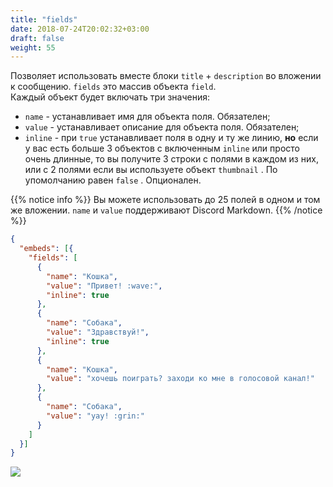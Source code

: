 ```yaml
---
title: "fields"
date: 2018-07-24T20:02:32+03:00
draft: false
weight: 55
---
```

Позволяет использовать вместе блоки `title` + `description` во вложении к сообщению. `fields` это массив объекта `field`.  
Каждый объект будет включать три значения:

* `name` - устанавливает имя для объекта поля. Обязателен;
* `value` - устанавливает описание для объекта поля.  Обязателен;
* `inline` - при `true`  устанавливает поля в одну и ту же линию, **но** если у вас есть больше 3 объектов с включенным `inline` или просто очень длинные, то вы получите 3 строки с полями в каждом из них, или с 2 полями если вы используете объект `thumbnail` . По упомолчанию равен `false` . Опционален.

{{% notice info %}}
Вы можете использовать до 25 полей в одном и том же вложении. `name` и `value` поддерживают Discord Markdown.
{{% /notice %}}

```json
{
  "embeds": [{
    "fields": [
      {
        "name": "Кошка",
        "value": "Привет! :wave:",
        "inline": true
      },
      {
        "name": "Собака",
        "value": "Здравствуй!",
        "inline": true
      },
      {
        "name": "Кошка",
        "value": "хочешь поиграть? заходи ко мне в голосовой канал!"
      },
      {
        "name": "Собака",
        "value": "yay! :grin:"
      }
    ]
  }]
}
```

![](../img/fields.png)
